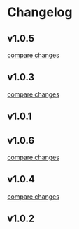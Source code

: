 # Changelog


## v1.0.5

[compare changes](https://github.com/your-org/my-module/compare/v1.0.3...v1.0.5)

## v1.0.3

[compare changes](https://github.com/your-org/my-module/compare/v1.0.1...v1.0.3)

## v1.0.1

## v1.0.6

[compare changes](https://github.com/your-org/my-module/compare/v1.0.4...v1.0.6)

## v1.0.4

[compare changes](https://github.com/your-org/my-module/compare/v1.0.2...v1.0.4)

## v1.0.2

